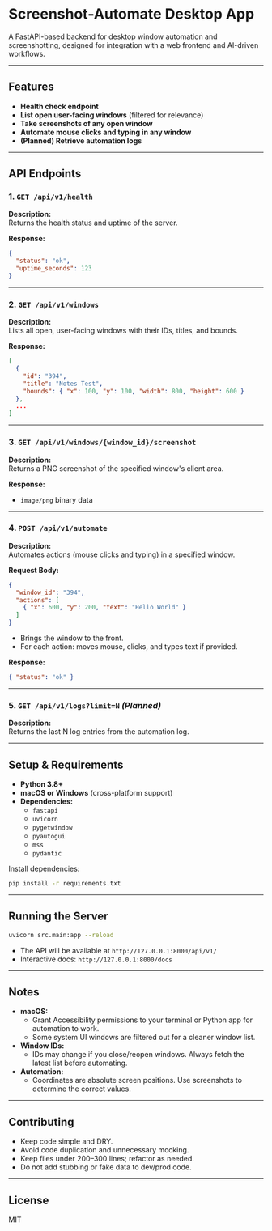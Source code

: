 # Screenshot-Automate Desktop App

A FastAPI-based backend for desktop window automation and screenshotting, designed for integration with a web frontend and AI-driven workflows.

---

## Features

- **Health check endpoint**
- **List open user-facing windows** (filtered for relevance)
- **Take screenshots of any open window**
- **Automate mouse clicks and typing in any window**
- **(Planned) Retrieve automation logs**

---

## API Endpoints

### 1. `GET /api/v1/health`
**Description:**  
Returns the health status and uptime of the server.

**Response:**
```json
{
  "status": "ok",
  "uptime_seconds": 123
}
```

---

### 2. `GET /api/v1/windows`
**Description:**  
Lists all open, user-facing windows with their IDs, titles, and bounds.

**Response:**
```json
[
  {
    "id": "394",
    "title": "Notes Test",
    "bounds": { "x": 100, "y": 100, "width": 800, "height": 600 }
  },
  ...
]
```

---

### 3. `GET /api/v1/windows/{window_id}/screenshot`
**Description:**  
Returns a PNG screenshot of the specified window's client area.

**Response:**  
- `image/png` binary data

---

### 4. `POST /api/v1/automate`
**Description:**  
Automates actions (mouse clicks and typing) in a specified window.

**Request Body:**
```json
{
  "window_id": "394",
  "actions": [
    { "x": 600, "y": 200, "text": "Hello World" }
  ]
}
```
- Brings the window to the front.
- For each action: moves mouse, clicks, and types text if provided.

**Response:**
```json
{ "status": "ok" }
```

---

### 5. `GET /api/v1/logs?limit=N` *(Planned)*
**Description:**  
Returns the last N log entries from the automation log.

---

## Setup & Requirements

- **Python 3.8+**
- **macOS or Windows** (cross-platform support)
- **Dependencies:**  
  - `fastapi`
  - `uvicorn`
  - `pygetwindow`
  - `pyautogui`
  - `mss`
  - `pydantic`

Install dependencies:
```sh
pip install -r requirements.txt
```

---

## Running the Server

```sh
uvicorn src.main:app --reload
```

- The API will be available at `http://127.0.0.1:8000/api/v1/`
- Interactive docs: `http://127.0.0.1:8000/docs`

---

## Notes

- **macOS:**  
  - Grant Accessibility permissions to your terminal or Python app for automation to work.
  - Some system UI windows are filtered out for a cleaner window list.
- **Window IDs:**  
  - IDs may change if you close/reopen windows. Always fetch the latest list before automating.
- **Automation:**  
  - Coordinates are absolute screen positions. Use screenshots to determine the correct values.

---

## Contributing

- Keep code simple and DRY.
- Avoid code duplication and unnecessary mocking.
- Keep files under 200–300 lines; refactor as needed.
- Do not add stubbing or fake data to dev/prod code.

---

## License

MIT 

